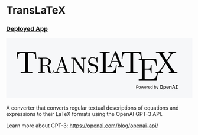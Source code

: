 # TransLaTeX

### [Deployed App](http://translatex.herokuapp.com)

<p align="center">
  <img src="./ReadmeLogo.png"/>
</p>

A converter that converts regular textual descriptions of equations and expressions to their LaTeX formats using the OpenAI GPT-3 API.

Learn more about GPT-3: https://openai.com/blog/openai-api/
